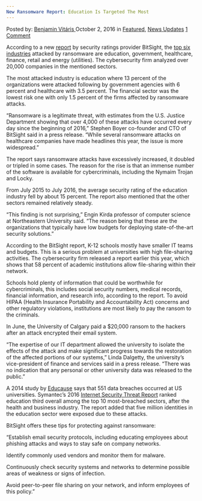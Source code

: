```yaml
---
New Ransomware Report: Education Is Targeted The Most
---
```

<article class="post-listing post-15629 post type-post status-publish format-standard has-post-thumbnail hentry category-deepdot-news category-news-updates tag-education tag-ransomware tag-report tag-targeted">
    <div class="post-inner">
        <span>Posted by: <a href="https://www.deepdotweb.com/author/benjaminvi/" title="">Benjamin Vitáris </a></span>
    <span>October 2, 2016</span>
    <span>in <a href="https://www.deepdotweb.com/category/deepdot-news/" rel="category tag">Featured</a>, <a href="https://www.deepdotweb.com/category/news-updates/" rel="category tag">News Updates</a></span>
    <span><a href="https://www.deepdotweb.com/2016/10/02/new-ransomware-report-education-targeted/#comments">1 Comment</a></span>
    </p>
    <div class="clear"></div>
    <div class="entry">
    <p>According to a new <a href="https://info.bitsighttech.com/bitsight-insights-ransomware">report</a> by security ratings provider BitSight, the <a href="http://www.techrepublic.com/article/report-the-top-6-industries-hit-by-ransomware/">top six industries</a> attacked by ransomware are education, government, healthcare, finance, retail and energy (utilities). The cybersecurity firm analyzed over 20,000 companies in the mentioned sectors.</p>
    <p>The most attacked industry is education where 13 percent of the organizations were attacked following by government agencies with 6 percent and healthcare with 3.5 percent. The financial sector was the lowest risk one with only 1.5 percent of the firms affected by ransomware attacks.</p>
    <p>&#8220;Ransomware is a legitimate threat, with estimates from the U.S. Justice Department showing that over 4,000 of these attacks have occurred every day since the beginning of 2016,” Stephen Boyer co-founder and CTO of BitSight said in a press release. “While several ransomware attacks on healthcare companies have made headlines this year, the issue is more widespread.&#8221;</p>
    <p>The report says ransomware attacks have excessively increased, it doubled or tripled in some cases. The reason for the rise is that an immense number of the software is available for cybercriminals, including the Nymaim Trojan and Locky.</p>
    <p>From July 2015 to July 2016, the average security rating of the education industry fell by about 15 percent. The report also mentioned that the other sectors remained relatively steady.</p>
    <p>&#8220;This finding is not surprising,” Engin Kirda professor of computer science at Northeastern University said. “The reason being that these are the organizations that typically have low budgets for deploying state-of-the-art security solutions.&#8221;</p>
    <p>According to the BitSight report, K-12 schools mostly have smaller IT teams and budgets. This is a serious problem at universities with high file-sharing activities. The cybersecurity firm released a report earlier this year, which shows that 58 percent of academic institutions allow file-sharing within their network.</p>
    <p>Schools hold plenty of information that could be worthwhile for cybercriminals, this includes social security numbers, medical records, financial information, and research info, according to the report. To avoid HIPAA (Health Insurance Portability and Accountability Act) concerns and other regulatory violations, institutions are most likely to pay the ransom to the criminals.</p>
    <p>In June, the University of Calgary paid a $20,000 ransom to the hackers after an attack encrypted their email system.</p>
    <p>&#8220;The expertise of our IT department allowed the university to isolate the effects of the attack and make significant progress towards the restoration of the affected portions of our systems,” Linda Dalgetty, the university&#8217;s vice-president of finance and services said in a press release. “There was no indication that any personal or other university data was released to the public.&#8221;</p>
    <p>A 2014 study by <a href="https://net.educause.edu/ir/library/pdf/ECP1402.pdf">Educause</a> says that 551 data breaches occurred at US universities. Symantec&#8217;s 2016 <a href="https://www.symantec.com/content/dam/symantec/docs/reports/istr-21-2016-en.pdf">Internet Security Threat Report</a> ranked education third overall among the top 10 most-breached sectors, after the health and business industry. The report added that five million identities in the education sector were exposed due to these attacks.</p>
    <p>BitSight offers these tips for protecting against ransomware:</p>
    <p>“Establish email security protocols, including educating employees about phishing attacks and ways to stay safe on company networks.</p>
    <p>Identify commonly used vendors and monitor them for malware.</p>
    <p>Continuously check security systems and networks to determine possible areas of weakness or signs of infection.</p>
    <p>Avoid peer-to-peer file sharing on your network, and inform employees of this policy.”</p>
    </div>
    <span style="display:none"><a href="https://www.deepdotweb.com/tag/education/" rel="tag">education</a> <a href="https://www.deepdotweb.com/tag/ransomware/" rel="tag">ransomware</a> <a href="https://www.deepdotweb.com/tag/report/" rel="tag">report</a> <a href="https://www.deepdotweb.com/tag/targeted/" rel="tag">targeted</a></span> <span style="display:none" class="updated">2016-10-02</span>
    <div style="display:none" class="vcard author" itemprop="author" itemscope itemtype="http://schema.org/Person"><strong class="fn" itemprop="name"><a href="https://www.deepdotweb.com/author/benjaminvi/" title="Posts by Benjamin Vitáris" rel="author">Benjamin Vitáris</a></strong></div>
    </div>
</article>

